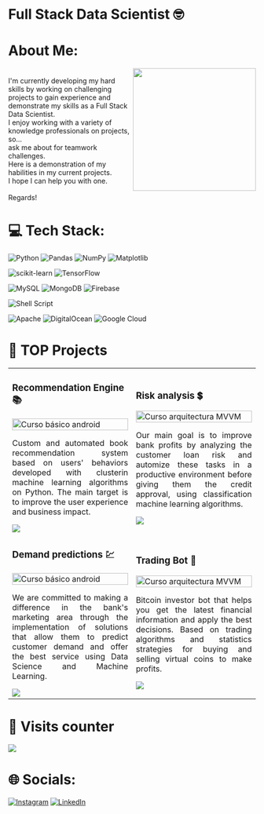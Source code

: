 <h1 style="margin: 10px 0px">
<!--     <img src="https://readme-typing-svg.herokuapp.com/?font=Righteous&size=35&vCenter=true&width=500&height=70&duration=4000&pause=3000&lines=Data+Scientist+🤓" /> -->
    Full Stack Data Scientist 🤓
</h1>

#  About Me:
<picture> <img align="right" src="https://github.com/7oSkaaa/7oSkaaa/blob/main/Images/Right_Side.gif?raw=true" width = 250px></picture>
<br>
I'm currently developing my hard skills by working on challenging projects to gain experience and demonstrate my skills as a Full Stack Data Scientist.<br>
I enjoy working with a variety of knowledge professionals on projects, so...<br>
ask me about for teamwork challenges. <br>
Here is a demonstration of my habilities in my current projects. <br>
I hope I can help you with one.<br><br>Regards!


# 💻 Tech Stack:
![Python](https://img.shields.io/badge/python-3670A0?style=for-the-badge&logo=python&logoColor=ffdd54) ![Pandas](https://img.shields.io/badge/pandas-%23150458.svg?style=for-the-badge&logo=pandas&logoColor=white) ![NumPy](https://img.shields.io/badge/numpy-%23013243.svg?style=for-the-badge&logo=numpy&logoColor=white) ![Matplotlib](https://img.shields.io/badge/Matplotlib-%23ffffff.svg?style=for-the-badge&logo=Matplotlib&logoColor=black)

![scikit-learn](https://img.shields.io/badge/scikit--learn-%23F7931E.svg?style=for-the-badge&logo=scikit-learn&logoColor=white) ![TensorFlow](https://img.shields.io/badge/TensorFlow-%23FF6F00.svg?style=for-the-badge&logo=TensorFlow&logoColor=white)

 ![MySQL](https://img.shields.io/badge/mysql-%2300000f.svg?style=for-the-badge&logo=mysql&logoColor=white) ![MongoDB](https://img.shields.io/badge/MongoDB-%234ea94b.svg?style=for-the-badge&logo=mongodb&logoColor=white) ![Firebase](https://img.shields.io/badge/firebase-%23039BE5.svg?style=for-the-badge&logo=firebase)

![Shell Script](https://img.shields.io/badge/shell_script-%23121011.svg?style=for-the-badge&logo=gnu-bash&logoColor=white)

 ![Apache](https://img.shields.io/badge/apache-%23D42029.svg?style=for-the-badge&logo=apache&logoColor=white) ![DigitalOcean](https://img.shields.io/badge/DigitalOcean-%230167ff.svg?style=for-the-badge&logo=digitalOcean&logoColor=white) ![Google Cloud](https://img.shields.io/badge/GoogleCloud-%234285F4.svg?style=for-the-badge&logo=google-cloud&logoColor=white) 


# 🥇 TOP Projects

<table>
<tr>
<td width="50%">
<h3>Recommendation Engine 📚</h3>
<div>
<a href="https://github.com/pabloing93/book-recommendations-engine" target="_blank"><img src="https://github.com/pabloing93/pabloing93/assets/32267303/899e2dcd-f498-42fa-a414-ced18f389359" width="100%" alt="Curso básico android"></a>
<p align="justify">Custom and automated book recommendation system based on users' behaviors developed with clusterin machine learning algorithms on Python. The main target is to improve the user experience and business impact.</p>
<a href="https://github.com/pabloing93/book-recommendations-engine" target="_blank">
<img src="https://img.shields.io/badge/CÓDIGO-54A5DA?style=for-the-badge&logo=github&logoColor=white">
</a>
</div>                                                            
</td>
<td width="50%">
<h3>Risk analysis 💲</h3>
<div>                                       
<a href="https://github.com/pabloing93/credit-scoring-prediction" target="_blank"><img src="https://github.com/pabloing93/pabloing93/assets/32267303/b63d9a4f-5812-4807-848d-cb7a5cd37c35" width="100%" alt="Curso arquitectura MVVM"></a>
<p align="justify">Our main goal is to improve bank profits by analyzing the customer loan risk and automize these tasks in a productive environment before giving them the credit approval, using classification machine learning algorithms.</p>
</div>                                                             
<a href="https://github.com/pabloing93/credit-scoring-prediction" target="_blank">
<img src="https://img.shields.io/badge/C%C3%93DIGO-7FBC7F?style=for-the-badge&logo=github&logoColor=white">
</a>
<tr>
<td width="50%">
<h3>Demand predictions 💹</h3>
<div>
<a href="https://github.com/pabloing93/bank-suscribes-predictions" target="_blank"><img src="https://github.com/pabloing93/pabloing93/assets/32267303/7c061947-e057-491c-b5b8-58e5e33652ac" width="100%" alt="Curso básico android"></a>
<p align="justify">We are committed to making a difference in the bank's marketing area through the implementation of solutions that allow them to predict customer demand and offer the best service using Data Science and Machine Learning.</p>
<a href="https://github.com/pabloing93/bank-suscribes-predictions" target="_blank">
<img src="https://img.shields.io/badge/CÓDIGO-FC911C?style=for-the-badge&logo=github&logoColor=white">
</a>
</div>                                                            
</td>
<td width="50%">
<h3>Trading Bot 🤖</h3>
<div>                                       
<a href="https://github.com/pabloing93/Trading-Robot" target="_blank"><img src="https://github.com/pabloing93/pabloing93/assets/32267303/b331ea4a-3e22-46a0-adce-c9f8d80e4398" width="100%" alt="Curso arquitectura MVVM"></a>
<p align="justify">Bitcoin investor bot that helps you get the latest financial information and apply the best decisions. Based on trading algorithms and statistics strategies for buying and selling virtual coins to make profits.</p>
</div>                                                             
<a href="https://github.com/pabloing93/Trading-Robot" target="_blank">
<img src="https://img.shields.io/badge/C%C3%93DIGO-1A3467?style=for-the-badge&logo=github&logoColor=white">
</a>
    
</table>                    


# 👀 Visits counter
<p>
  <img src="https://profile-counter.glitch.me/pabloin93/count.svg" />  
</p>

# 🌐 Socials:
[![Instagram](https://img.shields.io/badge/Instagram-%23E4405F.svg?logo=Instagram&logoColor=white)](https://instagram.com/pablo.n.nz/) [![LinkedIn](https://img.shields.io/badge/LinkedIn-%230077B5.svg?logo=linkedin&logoColor=white)](https://linkedin.com/in/pabloing/) 
